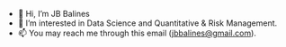 - 👋 Hi, I’m JB Balines
- 👀 I’m interested in Data Science and Quantitative & Risk Management.
- 📫 You may reach me through this email (jbbalines@gmail.com).
